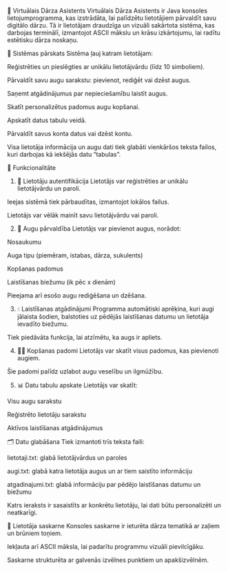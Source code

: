 🌿 Virtuālais Dārza Asistents
Virtuālais Dārza Asistents ir Java konsoles lietojumprogramma, kas izstrādāta, lai palīdzētu lietotājiem pārvaldīt savu digitālo dārzu. Tā ir lietotājam draudzīga un vizuāli sakārtota sistēma, kas darbojas terminālī, izmantojot ASCII mākslu un krāsu izkārtojumu, lai radītu estētisku dārza noskaņu.

📌 Sistēmas pārskats
Sistēma ļauj katram lietotājam:

Reģistrēties un pieslēgties ar unikālu lietotājvārdu (līdz 10 simboliem).

Pārvaldīt savu augu sarakstu: pievienot, rediģēt vai dzēst augus.

Saņemt atgādinājumus par nepieciešamību laistīt augus.

Skatīt personalizētus padomus augu kopšanai.

Apskatīt datus tabulu veidā.

Pārvaldīt savus konta datus vai dzēst kontu.

Visa lietotāja informācija un augu dati tiek glabāti vienkāršos teksta failos, kuri darbojas kā iekšējās datu “tabulas”.

🔧 Funkcionalitāte
1. 🔐 Lietotāju autentifikācija
Lietotājs var reģistrēties ar unikālu lietotājvārdu un paroli.

Ieejas sistēmā tiek pārbaudītas, izmantojot lokālos failus.

Lietotājs var vēlāk mainīt savu lietotājvārdu vai paroli.

2. 🌱 Augu pārvaldība
Lietotājs var pievienot augus, norādot:

Nosaukumu

Auga tipu (piemēram, istabas, dārza, sukulents)

Kopšanas padomus

Laistīšanas biežumu (ik pēc x dienām)

Pieejama arī esošo augu rediģēšana un dzēšana.

3. 💧 Laistīšanas atgādinājumi
Programma automātiski aprēķina, kuri augi jālaista šodien, balstoties uz pēdējās laistīšanas datumu un lietotāja ievadīto biežumu.

Tiek piedāvāta funkcija, lai atzīmētu, ka augs ir apliets.

4. 🧑‍🌾 Kopšanas padomi
Lietotājs var skatīt visus padomus, kas pievienoti augiem.

Šie padomi palīdz uzlabot augu veselību un ilgmūžību.

5. 📊 Datu tabulu apskate
Lietotājs var skatīt:

Visu augu sarakstu

Reģistrēto lietotāju sarakstu

Aktīvos laistīšanas atgādinājumus

🗂️ Datu glabāšana
Tiek izmantoti trīs teksta faili:

lietotaji.txt: glabā lietotājvārdus un paroles

augi.txt: glabā katra lietotāja augus un ar tiem saistīto informāciju

atgadinajumi.txt: glabā informāciju par pēdējo laistīšanas datumu un biežumu

Katrs ieraksts ir sasaistīts ar konkrētu lietotāju, lai dati būtu personalizēti un neatkarīgi.

🎨 Lietotāja saskarne
Konsoles saskarne ir ieturēta dārza tematikā ar zaļiem un brūniem toņiem.

Iekļauta arī ASCII māksla, lai padarītu programmu vizuāli pievilcīgāku.

Saskarne strukturēta ar galvenās izvēlnes punktiem un apakšizvēlnēm.